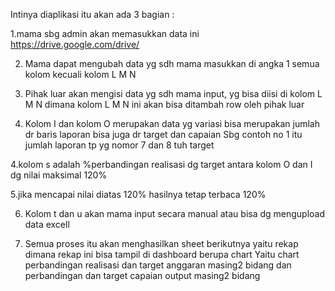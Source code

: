 Intinya diaplikasi itu akan ada 3 bagian :

1.mama sbg admin akan memasukkan data ini https://drive.google.com/drive/

2. Mama dapat mengubah data yg sdh mama masukkan di angka 1 semua kolom kecuali kolom L M N

3. Pihak luar akan mengisi data yg sdh mama input, yg bisa diisi di kolom L M N dimana kolom L M N ini akan bisa ditambah row oleh pihak luar

3. Kolom I dan kolom O merupakan data yg variasi bisa merupakan jumlah dr baris laporan bisa juga dr target dan capaian
Sbg contoh no 1 itu jumlah laporan tp yg nomor 7 dan 8 tuh target

4.kolom s adalah %perbandingan realisasi dg target antara kolom O dan I dg nilai maksimal 120%

5.jika mencapai nilai diatas 120% hasilnya tetap terbaca 120%

6. Kolom t dan u akan mama input secara manual atau bisa dg mengupload data excell

7. Semua proses itu akan menghasilkan sheet berikutnya yaitu rekap dimana rekap ini bisa tampil di dashboard berupa chart 
Yaitu chart perbandingan realisasi dan target anggaran masing2 bidang dan perbandingan dan target  capaian output masing2 bidang
